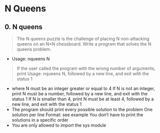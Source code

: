# N Queens
## 0. N queens
  > The N queens puzzle is the challenge of placing N non-attacking queens on an N×N chessboard. Write a program that solves the N queens problem.

 - Usage: nqueens N
 > If the user called the program with the wrong number of arguments, print Usage: nqueens N, followed by a new line, and exit with the status 1
 - where N must be an integer greater or equal to 4
If N is not an integer, print N must be a number, followed by a new line, and exit with the status 1
If N is smaller than 4, print N must be at least 4, followed by a new line, and exit with the status 1
 - The program should print every possible solution to the problem
One solution per line
Format: see example
You don’t have to print the solutions in a specific order
 - You are only allowed to import the sys module
